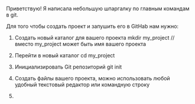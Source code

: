 Приветствую!
Я написала небольшую шпаргалку по главным командам в git.

Для того чтобы создать проект и запушить его в GitHab нам нужно:

1) Создать новый каталог для вашего проекта 
mkdir my_project // вместо my_project может быть имя вашего проекта

2) Перейти в новый каталог
cd my_project

3) Инициализировать Git репозиторий
git init

4) Создать файлы вашего проекта, можно использовать любой удобный текстовый редактор или командную строку

5)
